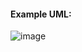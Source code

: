 #### Example UML:
![image](https://github.com/HendEmad/Design-Patterns/assets/91827137/f61f10ee-26f4-4a2f-85a2-70e4e2ae4611)
